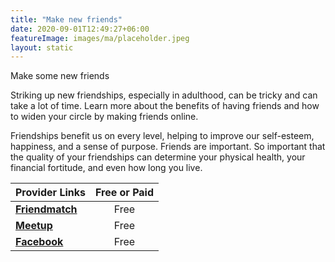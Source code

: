 ```yaml
---
title: "Make new friends"
date: 2020-09-01T12:49:27+06:00
featureImage: images/ma/placeholder.jpeg
layout: static
---
```


Make some new friends

Striking up new friendships, especially in adulthood, can be tricky and can take a lot of time. Learn more about the benefits of having friends and how to widen your circle by making friends online.

Friendships benefit us on every level, helping to improve our self-esteem, happiness, and a sense of purpose. Friends are important. So important that the quality of your friendships can determine your physical health, your financial fortitude, and even how long you live.

| Provider Links      | Free or Paid  |  
| :-----------          | :--------------:      |  
| [**Friendmatch**](https://www.friendmatch.com/) | Free | 
| [**Meetup**](https://www.meetup.com/) | Free | 
| [**Facebook**](https://www.facebook.com) | Free | 
  

<br/><br/>






